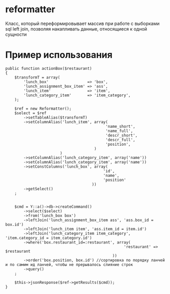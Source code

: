 reformatter
===========

Класс, который переформировывает массив при работе с выборками sql left join, позволяя накапливать данные, относящиеся к одной сущности

Пример использования
===========

    public function actionBox($restaurant)
    {
        $transformT = array(
            'lunch_box'                 => 'box',
            'lunch_assignment_box_item' => 'ass',
            'lunch_item'                => 'item',
            'lunch_category_item'       => 'item_category',
        );

        $ref = new Reformatter();
        $select = $ref
            ->setTableAlias($transformT)
            ->setColumnAlias('lunch_item', array(
                                                'name_short',
                                                'name_full',
                                                'descr_short',
                                                'descr_full',
                                                'position',
                                           )
                            )
            ->setColumnAlias('lunch_category_item', array('name'))
            ->setColumnAlias('lunch_category_item', array('name'))
            ->setConstColumns('lunch_box', array(
                                               'id',
                                               'name',
                                               'position'
                                          ))
            ->getSelect()
        ;


        $cmd = Y::a()->db->createCommand()
            ->select($select)
            ->from('lunch_box box')
            ->leftJoin('lunch_assignment_box_item ass', 'ass.box_id = box.id')
            ->leftJoin('lunch_item item', 'ass.item_id = item.id')
            ->leftJoin('lunch_category_item item_category', 'item.category_id = item_category.id')
            ->where('box.restaurant_id=:restaurant', array(
                                                        'restaurant' => $restaurant
                                                   ))
            ->order('box.position, box.id') //сортировка по порядку ланчей и по самим ид ланчей, чтобы не прерывалось слияние строк
            ->query()
        ;

        $this->jsonResponse($ref->getResults($cmd));
    }
